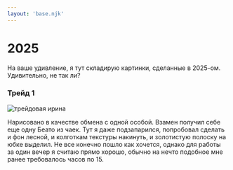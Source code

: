 ```yaml
---
layout: 'base.njk'
---
```


# 2025

На ваше удивление, я тут складирую картинки, сделанные в 2025-ом. Удивительно, не так ли?

### Трейд 1

![трейдовая ирина](/img/2025/10-trade1.png)

Нарисовано в качестве обмена с одной особой. Взамен получил себе еще одну Беато из чаек. Тут я даже подзапарился, попробовал сделать и фон лесной, и колготкам текстуры накинуть, и золотистую полоску на юбке выделил. Не все конечно пошло как хочется, однако для работы за один вечер я считаю прямо хорошо, обычно на нечто подобное мне ранее требовалось часов по 15.
